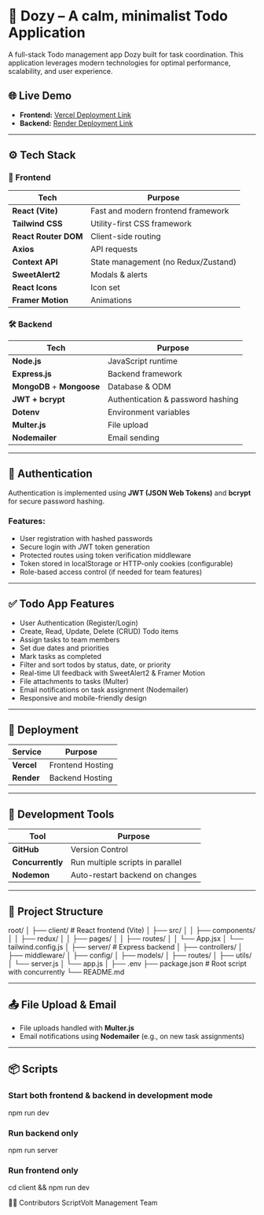# 📝 Dozy – A calm, minimalist Todo Application

A full-stack Todo management app Dozy built for task coordination. This application leverages modern technologies for optimal performance, scalability, and user experience.

## 🌐 Live Demo

- **Frontend:** [Vercel Deployment Link](#)  
- **Backend:** [Render Deployment Link](#)

---

## ⚙️ Tech Stack

### 🧩 Frontend

| Tech               | Purpose                            |
|--------------------|-------------------------------------|
| **React (Vite)**   | Fast and modern frontend framework |
| **Tailwind CSS**   | Utility-first CSS framework        |
| **React Router DOM** | Client-side routing              |
| **Axios**          | API requests                       |
| **Context API**    | State management (no Redux/Zustand)|
| **SweetAlert2**    | Modals & alerts                    |
| **React Icons**    | Icon set                           |
| **Framer Motion**  | Animations                         |

### 🛠️ Backend

| Tech               | Purpose                            |
|--------------------|-------------------------------------|
| **Node.js**        | JavaScript runtime                 |
| **Express.js**     | Backend framework                  |
| **MongoDB** + **Mongoose** | Database & ODM            |
| **JWT + bcrypt**   | Authentication & password hashing  |
| **Dotenv**         | Environment variables              |
| **Multer.js**      | File upload                        |
| **Nodemailer**     | Email sending                      |

---

## 🔐 Authentication

Authentication is implemented using **JWT (JSON Web Tokens)** and **bcrypt** for secure password hashing.

### Features:
- User registration with hashed passwords
- Secure login with JWT token generation
- Protected routes using token verification middleware
- Token stored in localStorage or HTTP-only cookies (configurable)
- Role-based access control (if needed for team features)

---

## ✅ Todo App Features

- User Authentication (Register/Login)
- Create, Read, Update, Delete (CRUD) Todo items
- Assign tasks to team members
- Set due dates and priorities
- Mark tasks as completed
- Filter and sort todos by status, date, or priority
- Real-time UI feedback with SweetAlert2 & Framer Motion
- File attachments to tasks (Multer)
- Email notifications on task assignment (Nodemailer)
- Responsive and mobile-friendly design

---

## 🚀 Deployment

| Service  | Purpose     |
|----------|-------------|
| **Vercel** | Frontend Hosting |
| **Render** | Backend Hosting  |

---

## 🧪 Development Tools

| Tool            | Purpose                     |
|--------------   |-----------------------------|
| **GitHub**      | Version Control             |
| **Concurrently**| Run multiple scripts in parallel |
| **Nodemon**     | Auto-restart backend on changes |

---

## 📁 Project Structure

root/
│
├── client/ # React frontend (Vite)
│ ├── src/
│ │ ├── components/
│ │ ├── redux/
│ │ ├── pages/
│ │ ├── routes/
│ │ └── App.jsx
│ └── tailwind.config.js
│
├── server/ # Express backend
│ ├── controllers/
│ ├── middleware/
│ ├── config/
│ ├── models/
│ ├── routes/
│ ├── utils/
│ └── server.js
│ └── app.js
│
├── .env
├── package.json # Root script with concurrently
└── README.md


---

## 📤 File Upload & Email

- File uploads handled with **Multer.js**
- Email notifications using **Nodemailer** (e.g., on new task assignments)

---

## 📦 Scripts

### Start both frontend & backend in development mode
npm run dev

### Run backend only
npm run server

### Run frontend only
cd client && npm run dev

🧑‍💻 Contributors
ScriptVolt Management Team
